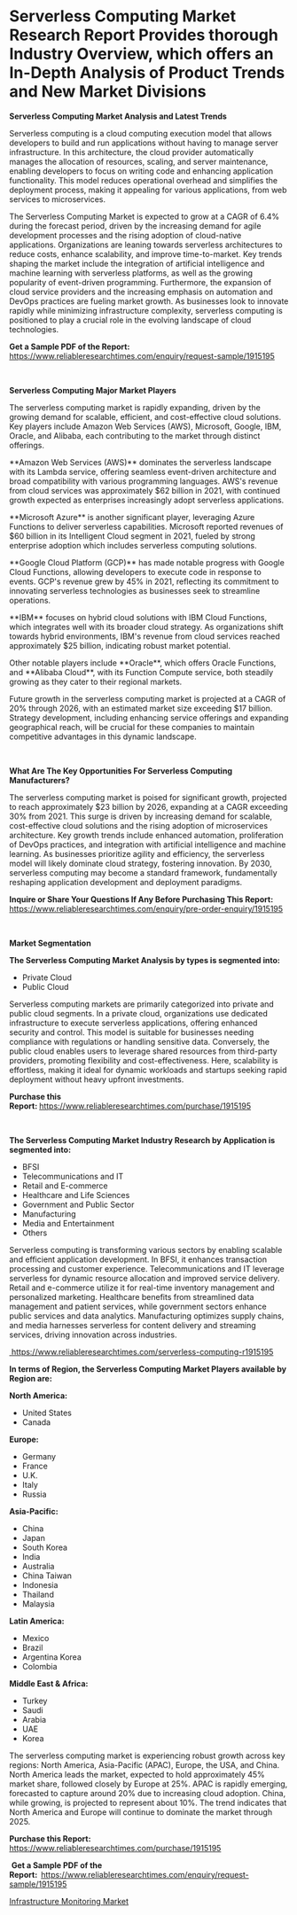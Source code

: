 <p><h1>Serverless Computing Market Research Report Provides thorough Industry Overview, which offers an In-Depth Analysis of Product Trends and New Market Divisions</h1></p><p><strong>Serverless Computing Market Analysis and Latest Trends</strong></p>
<p><p>Serverless computing is a cloud computing execution model that allows developers to build and run applications without having to manage server infrastructure. In this architecture, the cloud provider automatically manages the allocation of resources, scaling, and server maintenance, enabling developers to focus on writing code and enhancing application functionality. This model reduces operational overhead and simplifies the deployment process, making it appealing for various applications, from web services to microservices.</p><p>The Serverless Computing Market is expected to grow at a CAGR of 6.4% during the forecast period, driven by the increasing demand for agile development processes and the rising adoption of cloud-native applications. Organizations are leaning towards serverless architectures to reduce costs, enhance scalability, and improve time-to-market. Key trends shaping the market include the integration of artificial intelligence and machine learning with serverless platforms, as well as the growing popularity of event-driven programming. Furthermore, the expansion of cloud service providers and the increasing emphasis on automation and DevOps practices are fueling market growth. As businesses look to innovate rapidly while minimizing infrastructure complexity, serverless computing is positioned to play a crucial role in the evolving landscape of cloud technologies.</p></p>
<p><strong>Get a Sample PDF of the Report:&nbsp;</strong> <a href="https://www.reliableresearchtimes.com/enquiry/request-sample/1915195?utm_campaign=2209&utm_medium=2&utm_source=Github&utm_content=ia&utm_term=10032025&utm_id=serverless-computing">https://www.reliableresearchtimes.com/enquiry/request-sample/1915195</a></p>
<p>&nbsp;</p>
<p><strong>Serverless Computing Major Market Players</strong></p>
<p><p>The serverless computing market is rapidly expanding, driven by the growing demand for scalable, efficient, and cost-effective cloud solutions. Key players include Amazon Web Services (AWS), Microsoft, Google, IBM, Oracle, and Alibaba, each contributing to the market through distinct offerings.</p><p>**Amazon Web Services (AWS)** dominates the serverless landscape with its Lambda service, offering seamless event-driven architecture and broad compatibility with various programming languages. AWS's revenue from cloud services was approximately $62 billion in 2021, with continued growth expected as enterprises increasingly adopt serverless applications.</p><p>**Microsoft Azure** is another significant player, leveraging Azure Functions to deliver serverless capabilities. Microsoft reported revenues of $60 billion in its Intelligent Cloud segment in 2021, fueled by strong enterprise adoption which includes serverless computing solutions.</p><p>**Google Cloud Platform (GCP)** has made notable progress with Google Cloud Functions, allowing developers to execute code in response to events. GCP's revenue grew by 45% in 2021, reflecting its commitment to innovating serverless technologies as businesses seek to streamline operations.</p><p>**IBM** focuses on hybrid cloud solutions with IBM Cloud Functions, which integrates well with its broader cloud strategy. As organizations shift towards hybrid environments, IBM's revenue from cloud services reached approximately $25 billion, indicating robust market potential.</p><p>Other notable players include **Oracle**, which offers Oracle Functions, and **Alibaba Cloud**, with its Function Compute service, both steadily growing as they cater to their regional markets.</p><p>Future growth in the serverless computing market is projected at a CAGR of 20% through 2026, with an estimated market size exceeding $17 billion. Strategy development, including enhancing service offerings and expanding geographical reach, will be crucial for these companies to maintain competitive advantages in this dynamic landscape.</p></p>
<p>&nbsp;</p>
<p><strong>What Are The Key Opportunities For Serverless Computing Manufacturers?</strong></p>
<p><p>The serverless computing market is poised for significant growth, projected to reach approximately $23 billion by 2026, expanding at a CAGR exceeding 30% from 2021. This surge is driven by increasing demand for scalable, cost-effective cloud solutions and the rising adoption of microservices architecture. Key growth trends include enhanced automation, proliferation of DevOps practices, and integration with artificial intelligence and machine learning. As businesses prioritize agility and efficiency, the serverless model will likely dominate cloud strategy, fostering innovation. By 2030, serverless computing may become a standard framework, fundamentally reshaping application development and deployment paradigms.</p></p>
<p><strong>Inquire or Share Your Questions If Any Before Purchasing This Report:</strong> <a href="https://www.reliableresearchtimes.com/enquiry/pre-order-enquiry/1915195?utm_campaign=2209&utm_medium=2&utm_source=Github&utm_content=ia&utm_term=10032025&utm_id=serverless-computing">https://www.reliableresearchtimes.com/enquiry/pre-order-enquiry/1915195</a></p>
<p>&nbsp;</p>
<p><strong>Market Segmentation</strong></p>
<p><strong>The Serverless Computing Market Analysis by types is segmented into:</strong></p>
<p><ul><li>Private Cloud</li><li>Public Cloud</li></ul></p>
<p><p>Serverless computing markets are primarily categorized into private and public cloud segments. In a private cloud, organizations use dedicated infrastructure to execute serverless applications, offering enhanced security and control. This model is suitable for businesses needing compliance with regulations or handling sensitive data. Conversely, the public cloud enables users to leverage shared resources from third-party providers, promoting flexibility and cost-effectiveness. Here, scalability is effortless, making it ideal for dynamic workloads and startups seeking rapid deployment without heavy upfront investments.</p></p>
<p><strong>Purchase this Report:&nbsp;</strong><a href="https://www.reliableresearchtimes.com/purchase/1915195?utm_campaign=2209&utm_medium=2&utm_source=Github&utm_content=ia&utm_term=10032025&utm_id=serverless-computing">https://www.reliableresearchtimes.com/purchase/1915195</a></p>
<p>&nbsp;</p>
<p><strong>The Serverless Computing Market Industry Research by Application is segmented into:</strong></p>
<p><ul><li>BFSI</li><li>Telecommunications and IT</li><li>Retail and E-commerce</li><li>Healthcare and Life Sciences</li><li>Government and Public Sector</li><li>Manufacturing</li><li>Media and Entertainment</li><li>Others</li></ul></p>
<p><p>Serverless computing is transforming various sectors by enabling scalable and efficient application development. In BFSI, it enhances transaction processing and customer experience. Telecommunications and IT leverage serverless for dynamic resource allocation and improved service delivery. Retail and e-commerce utilize it for real-time inventory management and personalized marketing. Healthcare benefits from streamlined data management and patient services, while government sectors enhance public services and data analytics. Manufacturing optimizes supply chains, and media harnesses serverless for content delivery and streaming services, driving innovation across industries.</p></p>
<p><a href="https://www.reliableresearchtimes.com/serverless-computing-r1915195?utm_campaign=2209&utm_medium=2&utm_source=Github&utm_content=ia&utm_term=10032025&utm_id=serverless-computing">&nbsp;https://www.reliableresearchtimes.com/serverless-computing-r1915195</a></p>
<p><strong>In terms of Region, the Serverless Computing Market Players available by Region are:</strong></p>
<p>
    <p> <strong> North America: </strong>
        <ul>
            <li>United States</li>
            <li>Canada</li>
        </ul>
        </p> 
    <p> <strong> Europe: </strong>
        <ul>
            <li>Germany</li>
            <li>France</li>
            <li>U.K.</li>
            <li>Italy</li>
            <li>Russia</li>
        </ul>
        </p> 
    <p> <strong> Asia-Pacific: </strong>
        <ul>
            <li>China</li>
            <li>Japan</li>
            <li>South Korea</li>
            <li>India</li>
            <li>Australia</li>
            <li>China Taiwan</li>
            <li>Indonesia</li>
            <li>Thailand</li>
            <li>Malaysia</li>
        </ul>
        </p> 
    <p> <strong> Latin America: </strong>
        <ul>
            <li>Mexico</li>
            <li>Brazil</li>
            <li>Argentina Korea</li>
            <li>Colombia</li>
        </ul>
        </p> 
    <p> <strong> Middle East & Africa: </strong>
        <ul>
            <li>Turkey</li>
            <li>Saudi</li>
            <li>Arabia</li>
            <li>UAE</li>
            <li>Korea</li>
        </ul>
    </p>
    </p>
<p><p>The serverless computing market is experiencing robust growth across key regions: North America, Asia-Pacific (APAC), Europe, the USA, and China. North America leads the market, expected to hold approximately 45% market share, followed closely by Europe at 25%. APAC is rapidly emerging, forecasted to capture around 20% due to increasing cloud adoption. China, while growing, is projected to represent about 10%. The trend indicates that North America and Europe will continue to dominate the market through 2025.</p></p>
<p><strong>Purchase this Report: </strong><a href="https://www.reliableresearchtimes.com/purchase/1915195?utm_campaign=2209&utm_medium=2&utm_source=Github&utm_content=ia&utm_term=10032025&utm_id=serverless-computing">https://www.reliableresearchtimes.com/purchase/1915195</a></p>
<p>&nbsp;<strong>Get a Sample PDF of the Report:&nbsp;&nbsp;</strong><a href="https://www.reliableresearchtimes.com/enquiry/request-sample/1915195?utm_campaign=2209&utm_medium=2&utm_source=Github&utm_content=ia&utm_term=10032025&utm_id=serverless-computing">https://www.reliableresearchtimes.com/enquiry/request-sample/1915195</a></p>
<p><strong></strong></p>
<p><p><a href="https://github.com/mauripalmi/Market-Research-Report-List-6/blob/main/infrastructure-monitoring-market.md?utm_campaign=2209&utm_medium=2&utm_source=Github&utm_content=ia&utm_term=10032025&utm_id=serverless-computing">Infrastructure Monitoring Market</a></p></p>